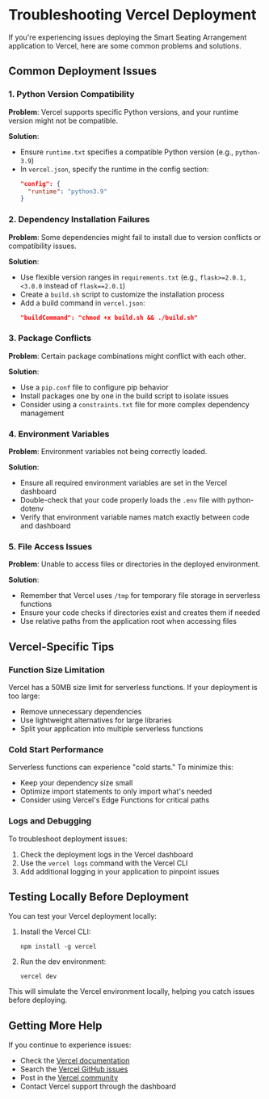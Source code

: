 # Troubleshooting Vercel Deployment

If you're experiencing issues deploying the Smart Seating Arrangement application to Vercel, here are some common problems and solutions.

## Common Deployment Issues

### 1. Python Version Compatibility

**Problem**: Vercel supports specific Python versions, and your runtime version might not be compatible.

**Solution**:
- Ensure `runtime.txt` specifies a compatible Python version (e.g., `python-3.9`)
- In `vercel.json`, specify the runtime in the config section:
  ```json
  "config": {
    "runtime": "python3.9"
  }
  ```

### 2. Dependency Installation Failures

**Problem**: Some dependencies might fail to install due to version conflicts or compatibility issues.

**Solution**:
- Use flexible version ranges in `requirements.txt` (e.g., `flask>=2.0.1,<3.0.0` instead of `flask==2.0.1`)
- Create a `build.sh` script to customize the installation process
- Add a build command in `vercel.json`:
  ```json
  "buildCommand": "chmod +x build.sh && ./build.sh"
  ```

### 3. Package Conflicts

**Problem**: Certain package combinations might conflict with each other.

**Solution**:
- Use a `pip.conf` file to configure pip behavior
- Install packages one by one in the build script to isolate issues
- Consider using a `constraints.txt` file for more complex dependency management

### 4. Environment Variables

**Problem**: Environment variables not being correctly loaded.

**Solution**:
- Ensure all required environment variables are set in the Vercel dashboard
- Double-check that your code properly loads the `.env` file with python-dotenv
- Verify that environment variable names match exactly between code and dashboard

### 5. File Access Issues

**Problem**: Unable to access files or directories in the deployed environment.

**Solution**:
- Remember that Vercel uses `/tmp` for temporary file storage in serverless functions
- Ensure your code checks if directories exist and creates them if needed
- Use relative paths from the application root when accessing files

## Vercel-Specific Tips

### Function Size Limitation

Vercel has a 50MB size limit for serverless functions. If your deployment is too large:
- Remove unnecessary dependencies
- Use lightweight alternatives for large libraries
- Split your application into multiple serverless functions

### Cold Start Performance

Serverless functions can experience "cold starts." To minimize this:
- Keep your dependency size small
- Optimize import statements to only import what's needed
- Consider using Vercel's Edge Functions for critical paths

### Logs and Debugging

To troubleshoot deployment issues:
1. Check the deployment logs in the Vercel dashboard
2. Use the `vercel logs` command with the Vercel CLI
3. Add additional logging in your application to pinpoint issues

## Testing Locally Before Deployment

You can test your Vercel deployment locally:

1. Install the Vercel CLI:
   ```
   npm install -g vercel
   ```

2. Run the dev environment:
   ```
   vercel dev
   ```

This will simulate the Vercel environment locally, helping you catch issues before deploying.

## Getting More Help

If you continue to experience issues:
- Check the [Vercel documentation](https://vercel.com/docs)
- Search the [Vercel GitHub issues](https://github.com/vercel/vercel/issues)
- Post in the [Vercel community](https://github.com/vercel/community)
- Contact Vercel support through the dashboard 